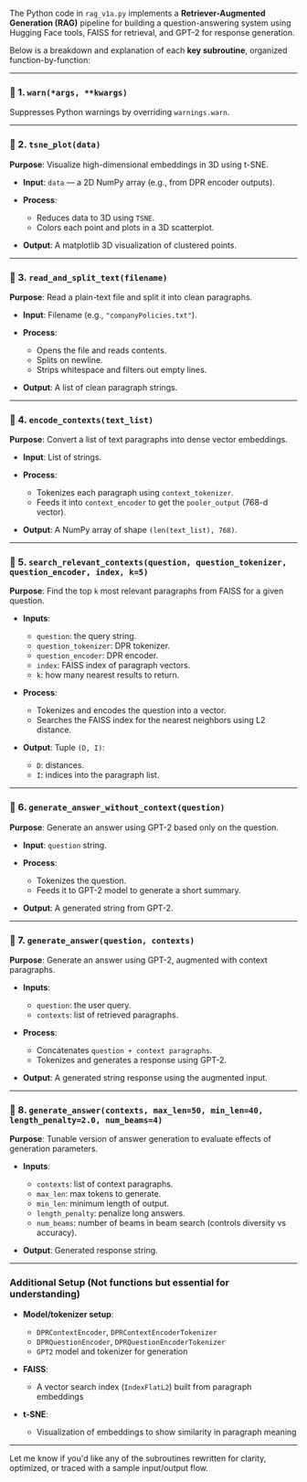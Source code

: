 The Python code in `rag_v1a.py` implements a **Retriever-Augmented Generation (RAG)** pipeline for building a question-answering system using Hugging Face tools, FAISS for retrieval, and GPT-2 for response generation.

Below is a breakdown and explanation of each **key subroutine**, organized function-by-function:

---

### 🔹 1. `warn(*args, **kwargs)`

Suppresses Python warnings by overriding `warnings.warn`.

---

### 🔹 2. `tsne_plot(data)`

**Purpose**: Visualize high-dimensional embeddings in 3D using t-SNE.

* **Input**: `data` — a 2D NumPy array (e.g., from DPR encoder outputs).
* **Process**:

  * Reduces data to 3D using `TSNE`.
  * Colors each point and plots in a 3D scatterplot.
* **Output**: A matplotlib 3D visualization of clustered points.

---

### 🔹 3. `read_and_split_text(filename)`

**Purpose**: Read a plain-text file and split it into clean paragraphs.

* **Input**: Filename (e.g., `"companyPolicies.txt"`).
* **Process**:

  * Opens the file and reads contents.
  * Splits on newline.
  * Strips whitespace and filters out empty lines.
* **Output**: A list of clean paragraph strings.

---

### 🔹 4. `encode_contexts(text_list)`

**Purpose**: Convert a list of text paragraphs into dense vector embeddings.

* **Input**: List of strings.
* **Process**:

  * Tokenizes each paragraph using `context_tokenizer`.
  * Feeds it into `context_encoder` to get the `pooler_output` (768-d vector).
* **Output**: A NumPy array of shape `(len(text_list), 768)`.

---

### 🔹 5. `search_relevant_contexts(question, question_tokenizer, question_encoder, index, k=5)`

**Purpose**: Find the top `k` most relevant paragraphs from FAISS for a given question.

* **Inputs**:

  * `question`: the query string.
  * `question_tokenizer`: DPR tokenizer.
  * `question_encoder`: DPR encoder.
  * `index`: FAISS index of paragraph vectors.
  * `k`: how many nearest results to return.
* **Process**:

  * Tokenizes and encodes the question into a vector.
  * Searches the FAISS index for the nearest neighbors using L2 distance.
* **Output**: Tuple `(D, I)`:

  * `D`: distances.
  * `I`: indices into the paragraph list.

---

### 🔹 6. `generate_answer_without_context(question)`

**Purpose**: Generate an answer using GPT-2 based only on the question.

* **Input**: `question` string.
* **Process**:

  * Tokenizes the question.
  * Feeds it to GPT-2 model to generate a short summary.
* **Output**: A generated string from GPT-2.

---

### 🔹 7. `generate_answer(question, contexts)`

**Purpose**: Generate an answer using GPT-2, augmented with context paragraphs.

* **Inputs**:

  * `question`: the user query.
  * `contexts`: list of retrieved paragraphs.
* **Process**:

  * Concatenates `question + context paragraphs`.
  * Tokenizes and generates a response using GPT-2.
* **Output**: A generated string response using the augmented input.

---

### 🔹 8. `generate_answer(contexts, max_len=50, min_len=40, length_penalty=2.0, num_beams=4)`

**Purpose**: Tunable version of answer generation to evaluate effects of generation parameters.

* **Inputs**:

  * `contexts`: list of context paragraphs.
  * `max_len`: max tokens to generate.
  * `min_len`: minimum length of output.
  * `length_penalty`: penalize long answers.
  * `num_beams`: number of beams in beam search (controls diversity vs accuracy).
* **Output**: Generated response string.

---

### Additional Setup (Not functions but essential for understanding)

* **Model/tokenizer setup**:

  * `DPRContextEncoder`, `DPRContextEncoderTokenizer`
  * `DPRQuestionEncoder`, `DPRQuestionEncoderTokenizer`
  * `GPT2` model and tokenizer for generation
* **FAISS**:

  * A vector search index (`IndexFlatL2`) built from paragraph embeddings
* **t-SNE**:

  * Visualization of embeddings to show similarity in paragraph meaning

---

Let me know if you'd like any of the subroutines rewritten for clarity, optimized, or traced with a sample input/output flow.

